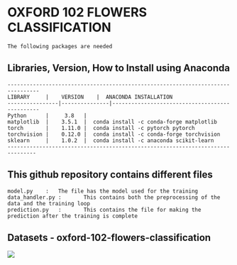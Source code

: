 # OXFORD 102 FLOWERS CLASSIFICATION 

	The following packages are needed  


Libraries, Version, How to Install using Anaconda
-------------------------------------------------------------------
	--------------------------------------------------------------------------------
	LIBRARY		|    VERSION	|  ANACONDA INSTALLATION 
	----------------|---------------|-----------------------------------------------
	Python 		|     3.8	|         	
	matplotlib 	|    3.5.1	|  conda install -c conda-forge matplotlib 	
	torch 		|    1.11.0	|  conda install -c pytorch pytorch 
	torchvision	|    0.12.0	|  conda install -c conda-forge torchvision
  	sklearn		|    1.0.2	|  conda install -c anaconda scikit-learn
	-------------------------------------------------------------------------------
  
 This github repository contains different files 
 ------------------------------------------------------------------
  	model.py	: 	The file has the model used for the training 
  	data_handler.py :    	This contains both the preprocessing of the data and the training loop 
  	prediction.py   :    	This contains the file for making the prediction after the training is complete 
  

Datasets - oxford-102-flowers-classification
------------------------------------------------------------------
![](images/bgr_rgb_gray.png)
